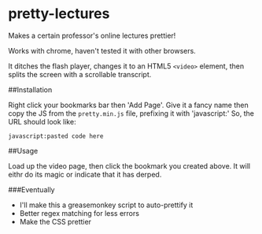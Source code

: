 pretty-lectures
===============

Makes a certain professor's online lectures prettier!

Works with chrome, haven't tested it with other browsers.

It ditches the flash player, changes it to an HTML5 `<video>` element, then splits the screen with a scrollable transcript.

##Installation

Right click your bookmarks bar then 'Add Page'. Give it a fancy name then copy the JS from the `pretty.min.js` file, prefixing it with 'javascript:' So, the URL should look like:

`javascript:pasted code here`

##Usage

Load up the video page, then click the bookmark you created above. It will eithr do its magic or indicate that it has derped.

###Eventually

* I'll make this a greasemonkey script to auto-prettify it
* Better regex matching for less errors
* Make the CSS prettier
